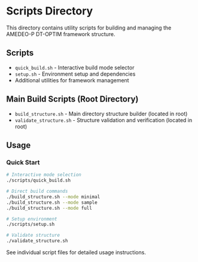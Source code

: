 # Scripts Directory

This directory contains utility scripts for building and managing the AMEDEO-P DT-OPTIM framework structure.

## Scripts

- `quick_build.sh` - Interactive build mode selector
- `setup.sh` - Environment setup and dependencies
- Additional utilities for framework management

## Main Build Scripts (Root Directory)

- `build_structure.sh` - Main directory structure builder (located in root)
- `validate_structure.sh` - Structure validation and verification (located in root)

## Usage

### Quick Start
```bash
# Interactive mode selection
./scripts/quick_build.sh

# Direct build commands
./build_structure.sh --mode minimal
./build_structure.sh --mode sample  
./build_structure.sh --mode full

# Setup environment
./scripts/setup.sh

# Validate structure
./validate_structure.sh
```

See individual script files for detailed usage instructions.